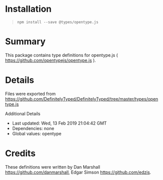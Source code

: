 # Installation
> `npm install --save @types/opentype.js`

# Summary
This package contains type definitions for opentype.js ( https://github.com/opentypejs/opentype.js ).

# Details
Files were exported from https://github.com/DefinitelyTyped/DefinitelyTyped/tree/master/types/opentype.js

Additional Details
 * Last updated: Wed, 13 Feb 2019 21:04:42 GMT
 * Dependencies: none
 * Global values: opentype

# Credits
These definitions were written by Dan Marshall <https://github.com/danmarshall>, Edgar Simson <https://github.com/edzis>.
